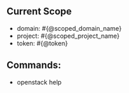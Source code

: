 ## Current Scope
  * domain: #{@scoped_domain_name}
  * project: #{@scoped_project_name}
  * token: #{@token}
  
## Commands:
  * openstack help